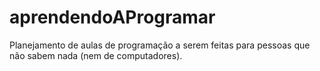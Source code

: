 # aprendendoAProgramar
Planejamento de aulas de programação a serem feitas para pessoas que não sabem nada (nem de computadores). 

